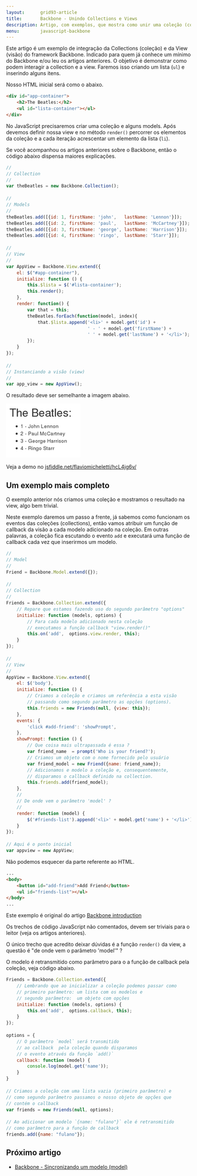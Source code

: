 ```yaml
---
layout:      grid93-article
title:       Backbone - Unindo Collections e Views
description: Artigo, com exemplos, que mostra como unir uma coleção (collections) a uma visão (view) no framework Backbone para JavaScript
menu:        javascript-backbone
---
```


Este artigo é um exemplo de integração da Collections (coleção) e da View (visão) do framework Backbone. Indicado para
quem já conhece um mínimo do Backbone e/ou leu os artigos anteriores. O objetivo é demonstrar como podem interagir a
collection e a view. Faremos isso criando um lista (`ul`) e inserindo alguns itens.

Nosso HTML inicial será como o abaixo.

```html
<div id="app-container">
    <h2>The Beatles:</h2>
    <ul id="lista-container"></ul>
</div>
```

No JavaScript precisaremos criar uma coleção  e alguns models. Após devemos definir nossa view e no método `render()`
percorrer os elementos da coleção e a cada iteração acrescentar um elemento da lista (`li`).

Se você acompanhou os artigos anteriores sobre o Backbone, então o código abaixo dispensa maiores explicações.

```javascript
//
// Collection
//
var theBeatles = new Backbone.Collection();

//
// Models
//
theBeatles.add([{id: 1, firstName: 'john',   lastName: 'Lennon'}]);
theBeatles.add([{id: 2, firstName: 'paul',   lastName: 'McCartney'}]);
theBeatles.add([{id: 3, firstName: 'george', lastName: 'Harrison'}]);
theBeatles.add([{id: 4, firstName: 'ringo',  lastName: 'Starr'}]);

//
// View
//
var AppView = Backbone.View.extend({
    el: $("#app-container"),
    initialize: function () {
        this.$lista = $('#lista-container');
        this.render();
    },
    render: function() {
        var that = this;
        theBeatles.forEach(function(model, index){
            that.$lista.append('<li>' + model.get('id') +
                               ' - ' + model.get('firstName') +
                               ' ' + model.get('lastName') + '</li>');
        });
    }
});

//
// Instanciando a visão (view)
//
var app_view = new AppView();
```

O resultado deve ser semelhante a imagem abaixo.

!["Resultado gerado pelo framework Backbone"](collections-e-views.png "Resultado gerado pelo framework Backbone")

Veja a demo no [jsfiddle.net/flaviomicheletti/hcL4jg6v/](http://jsfiddle.net/flaviomicheletti/hcL4jg6v/ "link-externo")





Um exemplo mais completo
---

O exemplo anterior nós criamos uma coleção e mostramos o resultado na view, algo bem trivial.

Neste exemplo daremos um passo a frente, já sabemos como funcionam os eventos das coleções (collections), então vamos
atribuir um função de callback da visão a cada modelo adicionado na coleção. Em outras palavras, a coleção fica escutando
o evento `add` e executará uma função de callback cada vez que inserirmos um modelo.

```javascript
//
// Model
//
Friend = Backbone.Model.extend({});

//
// Collection
//
Friends = Backbone.Collection.extend({
    // Repare que estamos fazendo uso do segundo parâmetro "options"
    initialize: function (models, options) {
        // Para cada modelo adicionado nesta coleção
        // executamos a função callback "view.render()"
		this.on('add',  options.view.render, this);
    }
});

//
// View
//
AppView = Backbone.View.extend({
    el: $('body'),
    initialize: function () {
        // Criamos a coleção e criamos um referência a esta visão
        // passando como segundo parâmetro as opções (options).
        this.friends = new Friends(null, {view: this});
    },
    events: {
        'click #add-friend': 'showPrompt',
    },
    showPrompt: function () {
        // Que coisa mais ultrapassada é essa ?
        var friend_name  = prompt('Who is your friend?');
        // Criamos um objeto com o nome fornecido pelo usuário
        var friend_model = new Friend({name: friend_name});
        // Adicionamos e modelo a coleção e, consequentemente,
        // disparamos o callback definido na collection.
        this.friends.add(friend_model);
    },
    //
    // De onde vem o parâmetro 'model' ?
    //
    render: function (model) {
        $('#friends-list').append('<li>' + model.get('name') + '</li>');
    }
});

// Aqui é o ponto inicial
var appview = new AppView;
```

Não podemos esquecer da parte referente ao HTML.

```html
...
<body>
    <button id="add-friend">Add Friend</button>
    <ul id="friends-list"></ul>
</body>
...
```

Este exemplo é original do artigo [Backbone  introduction](http://thomasdavis.github.io/2011/02/01/backbone-introduction.html "link-externo")

Os trechos de código JavaScript não comentados, devem ser triviais para o leitor (veja os artigos anteriores).

O único trecho que acredito deixar dúvidas é a função `render()` da view, a questão é "de onde vem o parâmetro 'model'" ?

O modelo é retransmitido como parâmetro para o a função de callback pela coleção, veja código abaixo.

```javascript
Friends = Backbone.Collection.extend({
    // Lembrando que ao inicializar a coleção podemos passar como
    // primeiro parâmetro: um lista com os modelos e
    // segundo parâmetro:  um objeto com opções
    initialize: function (models, options) {
        this.on('add',  options.callback, this);
    }
});

options = {
    // O parâmetro `model` será transmitido
    // ao callback  pela coleção quando disparamos
    // o evento através da função `add()`
    callback: function (model) {
        console.log(model.get('name'));
    }
}

// Criamos a coleção com uma lista vazia (primeiro parâmetro) e
// como segundo parâmetro passamos o nosso objeto de opções que
// contém o callback
var friends = new Friends(null, options);

// Ao adicionar um modelo `{name: "fulano"}` ele é retransmitido
// como parâmetro para a função de callback
friends.add({name: "fulano"});
```



Próximo artigo
--

- [Backbone - Sincronizando um modelo (model)](/javascript/backbone-sincronizando-models/)